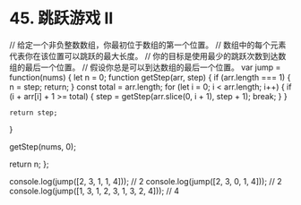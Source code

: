 # 45. 跳跃游戏 II

// 给定一个非负整数数组，你最初位于数组的第一个位置。
// 数组中的每个元素代表你在该位置可以跳跃的最大长度。
// 你的目标是使用最少的跳跃次数到达数组的最后一个位置。
// 假设你总是可以到达数组的最后一个位置。
var jump = function(nums) {
  let n = 0;
  function getStep(arr, step) {
    if (arr.length === 1) {
      n = step;
      return;
    }
    const total = arr.length;
    for (let i = 0; i < arr.length; i++) {
      if (i + arr[i] + 1 >= total) {
        step = getStep(arr.slice(0, i + 1), step + 1);
        break;
      }
    }

    return step;
  }

  getStep(nums, 0);

  return n;
};

console.log(jump([2, 3, 1, 1, 4])); // 2
console.log(jump([2, 3, 0, 1, 4])); // 2
console.log(jump([1, 3, 1, 2, 3, 1, 3, 2, 4])); // 4
